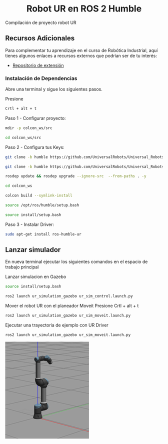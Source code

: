 <h1 align="center">Robot UR en ROS 2 Humble</h1>
Compilación de proyecto robot UR


## Recursos Adicionales

Para complementar tu aprendizaje en el curso de Robótica Industrial, aquí tienes algunos enlaces a recursos externos que podrían ser de tu interés:

- [Repositorio de extensión](https://github.com/SakshayMahna/ros2env)


### Instalación de Dependencias



Abre una terminal y sigue los siguientes pasos.

Presione 
```bash
Crtl + alt + t
```
Paso 1 - Configurar proyecto:
```bash
mdir -p colcon_ws/src
```
```bash
cd colcon_ws/src
```
Paso 2 - Configura tus Keys:
```bash
git clone -b humble https://github.com/UniversalRobots/Universal_Robots_ROS2_Description.git
```
```bash
git clone -b humble https://github.com/UniversalRobots/Universal_Robots_ROS2_Gazebo_Simulation.git
```

```bash
rosdep update && rosdep upgrade --ignore-src  --from-paths . -y
```
```bash
cd colcon_ws
```
```bash
colcon build --symlink-install
```

```bash
source /opt/ros/humble/setup.bash
```

```bash
source install/setup.bash
```

Paso 3 - Instalar Driver:

```bash
sudo apt-get install ros-humble-ur
```

## Lanzar simulador
En nueva terminal ejecutar los siguientes comandos en el espacio de trabajo principal

Lanzar simulacion en Gazebo
```bash
source install/setup.bash
```
```bash
ros2 launch ur_simulation_gazebo ur_sim_control.launch.py
```
Mover el robot UR con el planeador Moveit
Presione Crtl + alt + t
```bash
ros2 launch ur_simulation_gazebo ur_sim_moveit.launch.py
```

Ejecutar una trayectoria de ejemplo con UR Driver
```bash
ros2 launch ur_simulation_gazebo ur_sim_moveit.launch.py
```

![alt text](Ur.png)